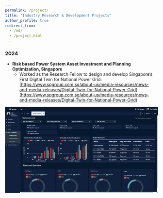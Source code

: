 ```yaml
---
permalink: /project/
title: "Industry Research & Development Projects"
author_profile: true
redirect_from: 
  - /md/
  - /project.html
---
```


### 2024

* **Risk based Power System Asset Investment and Planning Optimization, Singapore**
  * Worked as the Research Fellow to design and develop Singapore’s First Digital Twin for National Power Grid: [https://www.spgroup.com.sg/about-us/media-resources/news-and-media-releases/Digital-Twin-for-National-Power-Grid](https://www.spgroup.com.sg/about-us/media-resources/news-and-media-releases/Digital-Twin-for-National-Power-Grid)

![sp](./sp.jpg)
